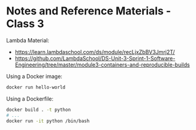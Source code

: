 
# Notes and Reference Materials - Class 3

Lambda Material:

  + https://learn.lambdaschool.com/ds/module/recLjxZbBV3Jmrj2T/
  + https://github.com/LambdaSchool/DS-Unit-3-Sprint-1-Software-Engineering/tree/master/module3-containers-and-reproducible-builds

Using a Docker image:

```sh
docker run hello-world
```

Using a Dockerfile:

```sh
docker build . -t python
# ...
docker run -it python /bin/bash
```

